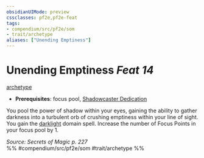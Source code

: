 ```yaml
---
obsidianUIMode: preview
cssclasses: pf2e,pf2e-feat
tags:
- compendium/src/pf2e/som
- trait/archetype
aliases: ["Unending Emptiness"]
---
```

# Unending Emptiness  *Feat 14*  
[archetype](rules/traits/archetype.md "Archetype Feat Trait")  

- **Prerequisites**: focus pool, [Shadowcaster Dedication](compendium/feats/shadowcaster-dedication-som.md)

You pool the power of shadow within your eyes, gaining the ability to gather darkness into a turbulent orb of crushing emptiness within your line of sight. You gain the [darklight](compendium/spells/darklight-som.md) domain spell. Increase the number of Focus Points in your focus pool by 1.

*Source: Secrets of Magic p. 227*  
%% #compendium/src/pf2e/som #trait/archetype %%